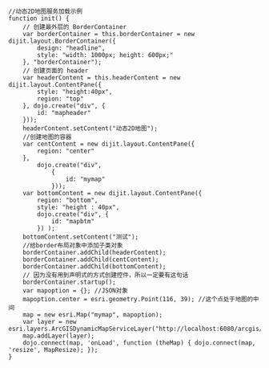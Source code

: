     //动态2D地图服务加载示例 
    function init() {
        // 创建最外层的 BorderContainer  
        var borderContainer = this.borderContainer = new dijit.layout.BorderContainer({
            design: "headline",
            style: "width: 1000px; height: 600px;"
        }, "borderContainer");
        // 创建页面的 header 
        var headerContent = this.headerContent = new dijit.layout.ContentPane({
            style: "height:40px",
            region: "top"
        }, dojo.create("div", {
            id: "mapheader"
        }));
        headerContent.setContent("动态2D地图");
        //创建地图的容器 
        var centContent = new dijit.layout.ContentPane({
            region: "center"
        },
            dojo.create("div",
                {
                    id: "mymap"
                }));
        var bottomContent = new dijit.layout.ContentPane({
            region: "bottom",
            style: "height : 40px",
            dojo.create("div", {
                id: "mapbtm"
            }) );
        bottomContent.setContent("测试");
        //给border布局对象中添加子类对象 
        borderContainer.addChild(headerContent);
        borderContainer.addChild(centContent);
        borderContainer.addChild(bottomContent);
        // 因为没有用到声明式的方式创建控件，所以一定要有这句话 
        borderContainer.startup();
        var mapoption = {}; //JSON对象 
        mapoption.center = esri.geometry.Point(116, 39); //这个点处于地图的中间 
        map = new esri.Map("mymap", mapoption);
        var layer = new esri.layers.ArcGISDynamicMapServiceLayer("http://localhost:6080/arcgis/rest/services/JsMap/MapServer");
        map.addLayer(layer);
        dojo.connect(map, 'onLoad', function (theMap) { dojo.connect(map, 'resize', MapResize); });
    }

